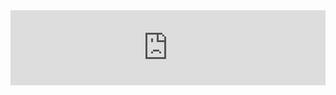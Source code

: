 <iframe style="border: 0; width: 100%; height: 120px;" src="https://bandcamp.com/EmbeddedPlayer/album=3121932622/size=large/bgcol=ffffff/linkcol=0687f5/tracklist=false/artwork=small/track=3037657714/transparent=true/" seamless><a href="http://untorecords.bandcamp.com/album/turbe-in-sviluppo">Turbe In Sviluppo by SSIEGE</a></iframe>
